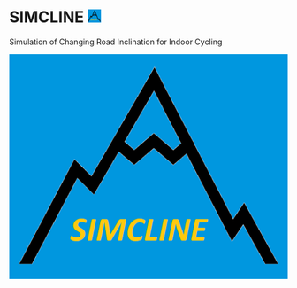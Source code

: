# SIMCLINE <img src="https://github.com/Berg0162/simcline/blob/master/images/SC_logo.png" width="24" height="24" alt="SIMCLINE Icon">
Simulation of Changing Road Inclination for Indoor Cycling

![SIMCLINE Logo](https://github.com/Berg0162/simcline/blob/master/images/SC_logo.png)

